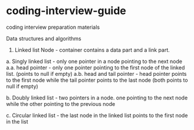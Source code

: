 # coding-interview-guide
coding interview preparation materials

Data structures and algorithms

1. Linked list
Node - container contains a data part and a link part.

a. Singly linked list - only one pointer in a node pointing to the next node
a.a. head pointer - only one pointer pointing to the first node of the linked list. (points to null if empty)
a.b. head and tail pointer - head pointer points to the first node while the tail pointer points to the last node (both points to null if empty)

b. Doubly linked list - two pointers in a node. one pointing to the next node while the other pointing to the previous node

c. Circular linked list - the last node in the linked list points to the first node in the list


